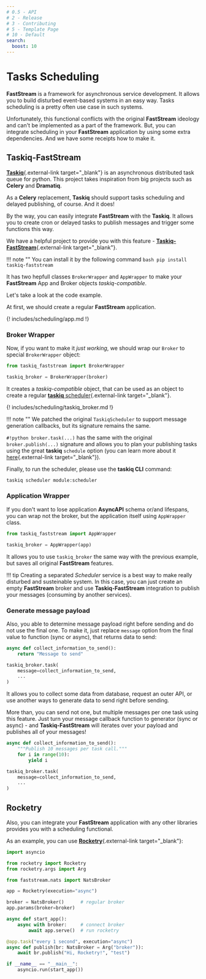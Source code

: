 ```yaml
---
# 0.5 - API
# 2 - Release
# 3 - Contributing
# 5 - Template Page
# 10 - Default
search:
  boost: 10
---
```


# Tasks Scheduling

**FastStream** is a framework for asynchronous service development. It allows you to build disturbed event-based systems in an easy way. Tasks scheduling is a pretty often use case in such systems.

Unfortunately, this functional conflicts with the original **FastStream** ideology and can't be implemented as a part of the framework. But, you can integrate scheduling in your **FastStream** application by using some extra dependencies. And we have some receipts how to make it.

## Taskiq-FastStream

[**Taskiq**](https://github.com/taskiq-python/taskiq){.external-link target="_blank"} is an asynchronous distributed task queue for python. This project takes inspiration from big projects such as **Celery** and **Dramatiq**.

As a **Celery** replacement, **Taskiq** should support tasks scheduling and delayed publishing, of course. And it does!

By the way, you can easily integrate **FastStream** with the **Taskiq**. It allows you to create cron or delayed tasks to publish messages and trigger some functions this way.

We have a helpful project to provide you with this feature - [**Taskiq-FastStream**](https://github.com/taskiq-python/taskiq-faststream){.external-link target="_blank"}.

!!! note ""
    You can install it by the following command
    ```bash
    pip install taskiq-faststream
    ```

It has two hepfull classes `BrokerWrapper` and `AppWrapper` to make your **FastStream** App and Broker objects *taskiq-compatible*.

Let's take a look at the code example.

At first, we should create a regular **FastStream** application.

{! includes/scheduling/app.md !}

### Broker Wrapper

Now, if you want to make it *just working*, we should wrap our `Broker` to special `BrokerWrapper` object:

```python
from taskiq_faststream import BrokerWrapper

taskiq_broker = BrokerWrapper(broker)
```

It creates a *taskiq-compatible* object, that can be used as an object to create a regular [**taskiq** scheduler](https://taskiq-python.github.io/guide/scheduling-tasks.html){.external-link target="_blank"}.

{! includes/scheduling/taskiq_broker.md !}

!!! note ""
    We patched the original `TaskiqScheduler` to support message generation callbacks, but its signature remains the same.

`#!python broker.task(...)` has the same with the original `broker.publish(...)` signature and allows you to plan your publishing tasks using the great **taskiq** `schedule` option (you can learn more about it [here](https://taskiq-python.github.io/available-components/schedule-sources.html#labelschedulesource){.external-link target="_blank"}).

Finally, to run the scheduler, please use the **taskiq CLI** command:

```bash
taskiq scheduler module:scheduler
```

### Application Wrapper

If you don't want to lose application **AsyncAPI** schema or/and lifespans, you can wrap not the broker, but the application itself using `AppWrapper` class.

```python
from taskiq_faststream import AppWrapper

taskiq_broker = AppWrapper(app)
```

It allows you to use `taskiq_broker` the same way with the previous example, but saves all original **FastStream** features.

!!! tip
    Creating a separated *Scheduler* service is a best way to make really disturbed and susteinable system. In this case, you can just create an empty **FastStream** broker and use **Taskiq-FastStream** integration to publish your messages (consuming by another services).

### Generate message payload

Also, you able to determine message payload right before sending and do not use the final one. To make it, just replace `message` option from the final value to function (sync or async), that returns data to send:

```python
async def collect_information_to_send():
    return "Message to send"

taskiq_broker.task(
    message=collect_information_to_send,
    ...
)
```

It allows you to collect some data from database, request an outer API, or use another ways to generate data to send right before sending.

More than, you can send not one, but multiple messages per one task using this feature. Just turn your message callback function to generator (sync or async) - and **Taskiq-FastStream** will iterates over your payload and publishes all of your messages!

```python
async def collect_information_to_send():
    """Publish 10 messages per task call."""
    for i in range(10):
        yield i

taskiq_broker.task(
    message=collect_information_to_send,
    ...
)
```

## Rocketry

Also, you can integrate your **FastStream** application with any other libraries provides you with a scheduling functional.

As an example, you can use [**Rocketry**](https://github.com/Miksus/rocketry){.external-link target="_blank"}:

```python linenums="1"
import asyncio

from rocketry import Rocketry
from rocketry.args import Arg

from faststream.nats import NatsBroker

app = Rocketry(execution="async")

broker = NatsBroker()      # regular broker
app.params(broker=broker)

async def start_app():
    async with broker:     # connect broker
        await app.serve()  # run rocketry

@app.task("every 1 second", execution="async")
async def publish(br: NatsBroker = Arg("broker")):
    await br.publish("Hi, Rocketry!", "test")

if __name__ == "__main__":
    asyncio.run(start_app())
```

